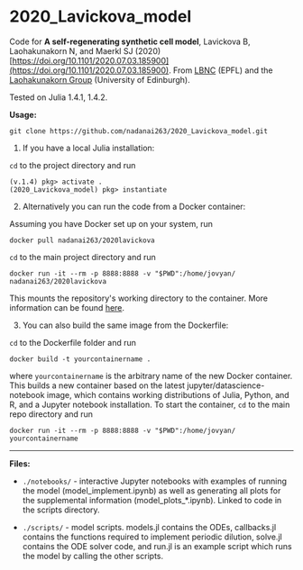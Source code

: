 # 2020_Lavickova_model
Code for **A self-regenerating synthetic cell model**, Lavickova B, Laohakunakorn N, and Maerkl SJ (2020) [https://doi.org/10.1101/2020.07.03.185900](https://doi.org/10.1101/2020.07.03.185900). From [LBNC](http://lbnc.epfl.ch/) (EPFL) and the [Laohakunakorn Group](http://laohakunakorn.bio.ed.ac.uk) (University of Edinburgh).

Tested on Julia 1.4.1, 1.4.2. 

**Usage:**

	git clone https://github.com/nadanai263/2020_Lavickova_model.git
1. If you have a local Julia installation: 

```cd``` to the project directory and run

	(v.1.4) pkg> activate .
	(2020_Lavickova_model) pkg> instantiate

2. Alternatively you can run the code from a Docker container:

Assuming you have Docker set up on your system, run

	docker pull nadanai263/2020lavickova

```cd``` to the main project directory and run

	docker run -it --rm -p 8888:8888 -v "$PWD":/home/jovyan/ nadanai263/2020lavickova
This mounts the repository's working directory to the container. More information can be found [here](https://jupyter-docker-stacks.readthedocs.io/en/latest/index.html).

3. You can also build the same image from the Dockerfile: 

```cd``` to the Dockerfile folder and run

	docker build -t yourcontainername .
where ```yourcontainername``` is the arbitrary name of the new Docker container. This builds a new container based on the latest jupyter/datascience-notebook image, which contains working distributions of Julia, Python, and R, and a Jupyter notebook installation. To start the container, ```cd``` to the main repo directory and run

	docker run -it --rm -p 8888:8888 -v "$PWD":/home/jovyan/ yourcontainername

---

**Files:**

* ```./notebooks/``` - interactive Jupyter notebooks with examples of running the model (model_implement.ipynb) as well as generating all plots for the supplemental information (model_plots_*.ipynb). Linked to code in the scripts directory.

* ```./scripts/``` - model scripts. models.jl contains the ODEs, callbacks.jl contains the functions required to implement periodic dilution, solve.jl contains the ODE solver code, and run.jl is an example script which runs the model by calling the other scripts. 
